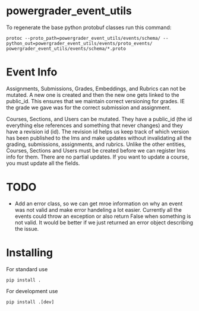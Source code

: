 # powergrader_event_utils

To regenerate the base python protobuf classes run this command:
```
protoc --proto_path=powergrader_event_utils/events/schema/ --python_out=powergrader_event_utils/events/proto_events/ powergrader_event_utils/events/schema/*.proto
```

# Event Info
Assignments, Submissions, Grades, Embeddings, and Rubrics can not be mutated. A new one is created and then the new one gets linked to the public_id. This ensures that we maintain correct versioning for grades. IE the grade we gave was for the correct submission and assignment.

Courses, Sections, and Users can be mutated. They have a public_id (the id everything else references and something that never changes) and they have a revision id (id). The revision id helps us keep track of which version has been published to the lms and make updates without invalidating all the grading, submissions, assignments, and rubrics. Unlike the other entities, Courses, Sections and Users must be created before we can register lms info for them. There are no partial updates. If you want to update a course, you must update all the fields.

# TODO
* Add an error class, so we can get mroe information on why an event was not valid and make error handeling a lot easier. Currently all the events could throw an exception or also return False when something is not valid. It would be better if we just returned an error object describing the issue.

# Installing
For standard use
```
pip install .
```

For development use
```
pip install .[dev]
```